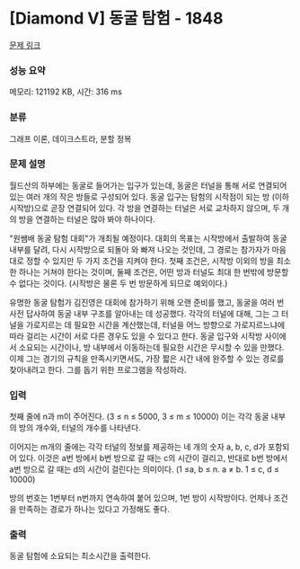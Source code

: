 # [Diamond V] 동굴 탐험 - 1848 

[문제 링크](https://www.acmicpc.net/problem/1848) 

### 성능 요약

메모리: 121192 KB, 시간: 316 ms

### 분류

그래프 이론, 데이크스트라, 분할 정복

### 문제 설명

<p>월드산의 하부에는 동굴로 들어가는 입구가 있는데, 동굴은 터널을 통해 서로 연결되어 있는 여러 개의 작은 방들로 구성되어 있다. 동굴 입구는 탐험의 시작점이 되는 방 (이하 시작방)으로 곧장 연결되어 있다. 각 방을 연결하는 터널은 서로 교차하지 않으며, 두 개의 방을 연결하는 터널은 많아 봐야 하나이다.</p>

<p>"원쌤배 동굴 탐험 대회"가 개최될 예정이다. 대회의 목표는 시작방에서 출발하여 동굴 내부를 달려, 다시 시작방으로 되돌아 와 빠져 나오는 것인데, 그 경로는 참가자가 마음대로 정할 수 있지만 두 가지 조건을 지켜야 한다. 첫째 조건은, 시작방 이외의 방을 최소한 하나는 거쳐야 한다는 것이며, 둘째 조건은, 어떤 방과 터널도 최대 한 번밖에 방문할 수 없다는 것이다. (시작방은 물론 두 번 방문하게 되므로 예외이다.)</p>

<p>유명한 동굴 탐험가 김진영은 대회에 참가하기 위해 오랜 준비를 했고, 동굴을 여러 번 사전 답사하여 동굴 내부 구조를 알아내는 데 성공했다. 각각의 터널에 대해, 그는 그 터널을 가로지르는 데 필요한 시간을 계산했는데, 터널을 어느 방향으로 가로지르느냐에 따라 걸리는 시간이 서로 다른 경우도 있을 수 있다고 한다. 동굴 입구와 시작방 사이에서 소요되는 시간이나, 방 내부에서 이동하는데 필요한 시간은 무시할 수 있을 만했다. 이제 그는 경기의 규칙을 만족시키면서도, 가장 짧은 시간 내에 완주할 수 있는 경로를 찾아내려고 한다. 그를 돕기 위한 프로그램을 작성하라.</p>

### 입력 

 <p>첫째 줄에 n과 m이 주어진다. (3 ≤ n ≤ 5000, 3 ≤ m ≤ 10000) 이는 각각 동굴 내부의 방의 개수와, 터널의 개수를 나타낸다.</p>

<p>이어지는 m개의 줄에는 각각 터널의 정보를 제공하는 네 개의 숫자 a, b, c, d가 포함되어 있다. 이것은 a번 방에서 b번 방으로 갈 때는 c의 시간이 걸리고, 반대로 b번 방에서 a번 방으로 갈 때는 d의 시간이 걸린다는 의미이다. (1 ≤a, b ≤ n. a ≠ b. 1 ≤ c, d ≤ 10000)</p>

<p>방의 번호는 1번부터 n번까지 연속하여 붙어 있으며, 1번 방이 시작방이다. 언제나 조건을 만족하는 경로가 하나는 있다고 가정해도 좋다.</p>

### 출력 

 <p>동굴 탐험에 소요되는 최소시간을 출력한다.</p>


